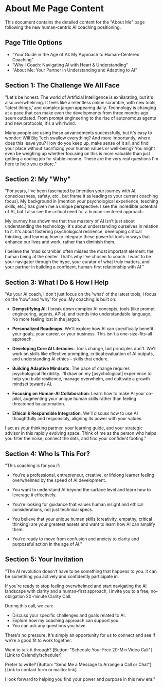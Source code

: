 # About Me Page Content

This document contains the detailed content for the "About Me" page following the new human-centric AI coaching positioning.

## Page Title Options
- "Your Guide in the Age of AI: My Approach to Human-Centered Coaching"
- "Why I Coach: Navigating AI with Heart & Understanding"
- "About Me: Your Partner in Understanding and Adapting to AI"

## Section 1: The Challenge We All Face
"Let's be honest. The world of Artificial Intelligence is exhilarating, but it's also overwhelming. It feels like a relentless online scramble, with new tools, 'latest things,' and complex jargon appearing daily. Technology is changing at a pace that can make even the developments from three months ago seem outdated. From prompt engineering to the rise of autonomous agents and new protocols, it's a whirlwind.

Many people are using these advancements successfully, but it's easy to wonder: Will Big Tech swallow everything? And more importantly, where does this leave you? How do you keep up, make sense of it all, and find your place without sacrificing your human values or well-being? You might even be weighing up whether focusing on this is more valuable than just getting a coding job for stable income. These are the very real questions I'm here to help you explore."

## Section 2: My "Why"
"For years, I've been fascinated by [mention your journey with AI, consciousness, safety, etc., but frame it as leading to your current coaching focus]. My background in [mention your psychological experience, teaching skills, etc.] has given me a unique perspective. I see the incredible potential of AI, but I also see the critical need for a human-centered approach.

My journey has shown me that true mastery of AI isn't just about understanding the technology; it's about understanding ourselves in relation to it. It's about fostering psychological resilience, developing critical thinking, and learning how to integrate these powerful tools in ways that enhance our lives and work, rather than diminish them.

I believe the 'mad scramble' often misses the most important element: the human being at the center. That's why I've chosen to coach. I want to be your navigator through the hype, your curator of what truly matters, and your partner in building a confident, human-first relationship with AI."

## Section 3: What I Do & How I Help
"As your AI coach, I don't just focus on the 'what' of the latest tools; I focus on the 'how' and 'why' for you. My coaching is built on:

- **Demystifying AI**: I break down complex AI concepts, tools (like prompt engineering, agents, APIs), and trends into understandable language. No more feeling lost in the jargon.

- **Personalized Roadmaps**: We'll explore how AI can specifically benefit your goals, your career, or your business. This isn't a one-size-fits-all approach.

- **Developing Core AI Literacies**: Tools change, but principles don't. We'll work on skills like effective prompting, critical evaluation of AI outputs, and understanding AI ethics – skills that endure.

- **Building Adaptive Mindsets**: The pace of change requires psychological flexibility. I'll draw on my [psychological] experience to help you build resilience, manage overwhelm, and cultivate a growth mindset towards AI.

- **Focusing on Human-AI Collaboration**: Learn how to make AI your co-pilot, augmenting your unique human skills rather than feeling threatened by automation.

- **Ethical & Responsible Integration**: We'll discuss how to use AI thoughtfully and responsibly, aligning its power with your values.

I act as your thinking partner, your learning guide, and your strategic advisor in this rapidly evolving space. Think of me as the person who helps you filter the noise, connect the dots, and find your confident footing."

## Section 4: Who Is This For?
"This coaching is for you if:

- You're a professional, entrepreneur, creative, or lifelong learner feeling overwhelmed by the speed of AI development.

- You want to understand AI beyond the surface level and learn how to leverage it effectively.

- You're looking for guidance that values human insight and ethical considerations, not just technical specs.

- You believe that your unique human skills (creativity, empathy, critical thinking) are your greatest assets and want to learn how AI can amplify them.

- You're ready to move from confusion and anxiety to clarity and purposeful action in the age of AI."

## Section 5: Your Invitation
"The AI revolution doesn't have to be something that happens to you. It can be something you actively and confidently participate in.

If you're ready to stop feeling overwhelmed and start navigating the AI landscape with clarity and a human-first approach, I invite you to a free, no-obligation 20-minute Clarity Call.

During this call, we can:
- Discuss your specific challenges and goals related to AI.
- Explore how my coaching approach can support you.
- You can ask any questions you have.

There's no pressure. It's simply an opportunity for us to connect and see if we're a good fit to work together.

Want to talk it through?
[Button: "Schedule Your Free 20-Min Video Call"] [Link to Calendly/scheduler]

Prefer to write?
[Button: "Send Me a Message to Arrange a Call or Chat"] [Link to contact form or mailto: link]

I look forward to helping you find your power and purpose in this new era." 